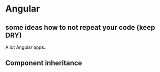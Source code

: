 # Angular

## some ideas how to not repeat your code (keep DRY)

A lot Angular apps..

## Component inheritance
